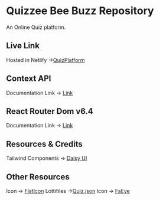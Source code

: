 #  Quizzee Bee Buzz Repository

An Online Quiz platform.

## Live Link
Hosted in Netlify ->[QuizPlatform](https://aesthetic-crisp-244e61.netlify.app/statistics)

## Context API

Documentation Link -> [Link](https://reactjs.org/docs/context.html#api)

## React Router Dom v6.4 
Documentation Link -> [Link](https://reactrouter.com/en/main/start/overview)

## Resources & Credits
Tailwind Components -> 
[Daisy UI](https://daisyui.com/)


## Other Resources
Icon -> [FlatIcon](https://www.flaticon.com/)
Lottifiles ->[Quiz.json](https://lottiefiles.com/)
Icon -> [FaEye](https://react-icons.github.io/react-icons/)
